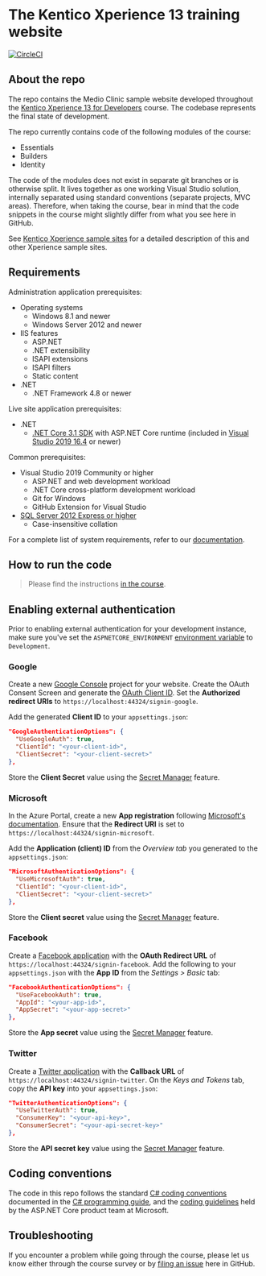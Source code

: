 # The Kentico Xperience 13 training website

[![CircleCI](https://circleci.com/gh/Kentico/xperience-training-13.svg?style=svg&circle-token=c6fc8e5fb427fcfb6aab9eac3c65f789c7d2c660)](https://circleci.com/gh/Kentico/xperience-training-13)

## About the repo

The repo contains the Medio Clinic sample website developed throughout the [Kentico Xperience 13 for Developers](https://xperience.io/services/training) course. The codebase represents the final state of development.

The repo currently contains code of the following modules of the course:

* Essentials
* Builders
* Identity

The code of the modules does not exist in separate git branches or is otherwise split. It lives together as one working Visual Studio solution, internally separated using standard conventions (separate projects, MVC areas). Therefore, when taking the course, bear in mind that the code snippets in the course might slightly differ from what you see here in GitHub.

See [Kentico Xperience sample sites](https://devnet.kentico.com/articles/kentico-xperience-sample-sites-and-their-differences) for a detailed description of this and other Xperience sample sites.

## Requirements

Administration application prerequisites:

* Operating systems
    * Windows 8.1 and newer
    * Windows Server 2012 and newer
* IIS features
    * ASP.NET
    * .NET extensibility
    * ISAPI extensions
    * ISAPI filters
    * Static content
* .NET
    * .NET Framework 4.8 or newer

Live site application prerequisites:

* .NET
    * [.NET Core 3.1 SDK](https://dotnet.microsoft.com/download/dotnet-core/3.1) with ASP.NET Core runtime (included in [Visual Studio 2019 16.4](https://visualstudio.com/vs) or newer)
    
Common prerequisites:

* Visual Studio 2019 Community or higher
    * ASP.NET and web development workload
    * .NET Core cross-platform development workload
    * Git for Windows
    * GitHub Extension for Visual Studio
* [SQL Server 2012 Express or higher](https://www.microsoft.com/en-us/sql-server/sql-server-downloads)
    * Case-insensitive collation

For a complete list of system requirements, refer to our [documentation](https://docs.xperience.io/installation/system-requirements).

## How to run the code

> Please find the instructions [in the course](https://xperience.training.kentico.com/).

## Enabling external authentication

Prior to enabling external authentication for your development instance, make sure you've set the `ASPNETCORE_ENVIRONMENT` [environment variable](https://docs.microsoft.com/en-us/aspnet/core/fundamentals/environments?view=aspnetcore-3.1) to `Development`.

### Google

Create a new [Google Console](https://console.developers.google.com/) project for your website. Create the OAuth Consent Screen and generate the [OAuth Client ID](https://support.google.com/cloud/answer/6158849). Set the __Authorized redirect URIs__ to `https://localhost:44324/signin-google`.

Add the generated __Client ID__ to your `appsettings.json`:

```json
"GoogleAuthenticationOptions": {
  "UseGoogleAuth": true,
  "ClientId": "<your-client-id>",
  "ClientSecret": "<your-client-secret>"
},
```

Store the __Client Secret__ value using the [Secret Manager](https://docs.microsoft.com/en-us/aspnet/core/security/app-secrets?view=aspnetcore-3.1&tabs=windows) feature.

### Microsoft

In the Azure Portal, create a new __App registration__ following [Microsoft's documentation](https://docs.microsoft.com/en-us/aspnet/core/security/authentication/social/microsoft-logins?view=aspnetcore-3.1#create-the-app-in-microsoft-developer-portal). Ensure that the __Redirect URI__ is set to `https://localhost:44324/signin-microsoft`.

Add the __Application (client) ID__ from the _Overview tab_ you generated to the `appsettings.json`:

```json
"MicrosoftAuthenticationOptions": {
  "UseMicrosoftAuth": true,
  "ClientId": "<your-client-id>",
  "ClientSecret": "<your-client-secret>"
},
```

Store the __Client secret__ value using the [Secret Manager](https://docs.microsoft.com/en-us/aspnet/core/security/app-secrets?view=aspnetcore-3.1&tabs=windows) feature.

### Facebook

Create a [Facebook application](https://docs.microsoft.com/en-us/aspnet/core/security/authentication/social/facebook-logins?view=aspnetcore-3.1#create-the-app-in-facebook) with the __OAuth Redirect URL__ of `https://localhost:44324/signin-facebook`. Add the following to your `appsettings.json` with the __App ID__ from the _Settings > Basic_ tab:

```json
"FacebookAuthenticationOptions": {
  "UseFacebookAuth": true,
  "AppId": "<your-app-id>",
  "AppSecret": "<your-app-secret>"
},
```

Store the __App secret__ value using the [Secret Manager](https://docs.microsoft.com/en-us/aspnet/core/security/app-secrets?view=aspnetcore-3.1&tabs=windows) feature.

### Twitter

Create a [Twitter application](https://docs.microsoft.com/en-us/aspnet/core/security/authentication/social/twitter-logins?view=aspnetcore-3.1#create-the-app-in-twitter) with the __Callback URL__ of `https://localhost:44324/signin-twitter`. On the _Keys and Tokens_ tab, copy the __API key__ into your `appsettings.json`:

```json
"TwitterAuthenticationOptions": {
  "UseTwitterAuth": true,
  "ConsumerKey": "<your-api-key>",
  "ConsumerSecret": "<your-api-secret-key>"
},
```

Store the __API secret key__ value using the [Secret Manager](https://docs.microsoft.com/en-us/aspnet/core/security/app-secrets?view=aspnetcore-3.1&tabs=windows) feature.

## Coding conventions

The code in this repo follows the standard [C# coding conventions](https://docs.microsoft.com/en-us/dotnet/csharp/programming-guide/inside-a-program/coding-conventions) documented in the [C# programming guide](https://docs.microsoft.com/en-us/dotnet/csharp/programming-guide/), and the [coding guidelines](https://github.com/dotnet/aspnetcore/wiki/Engineering-guidelines#coding-guidelines) held by the ASP.NET Core product team at Microsoft.

## Troubleshooting

If you encounter a problem while going through the course, please let us know either through the course survey or by [filing an issue](https://github.com/Kentico/training-xperience-13/issues/new) here in GitHub.
